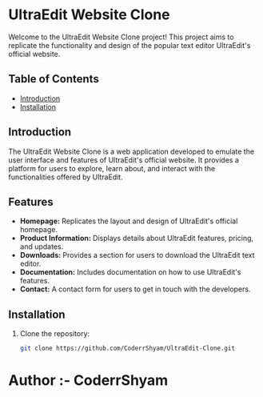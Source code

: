 # UltraEdit Website Clone

Welcome to the UltraEdit Website Clone project! This project aims to replicate the functionality and design of the popular text editor UltraEdit's official website.

## Table of Contents

- [Introduction](#introduction)
- [Installation](#installation)

## Introduction

The UltraEdit Website Clone is a web application developed to emulate the user interface and features of UltraEdit's official website. It provides a platform for users to explore, learn about, and interact with the functionalities offered by UltraEdit.

## Features

- **Homepage:** Replicates the layout and design of UltraEdit's official homepage.
- **Product Information:** Displays details about UltraEdit features, pricing, and updates.
- **Downloads:** Provides a section for users to download the UltraEdit text editor.
- **Documentation:** Includes documentation on how to use UltraEdit's features.
- **Contact:** A contact form for users to get in touch with the developers.

## Installation

1. Clone the repository:

   ```bash
   git clone https://github.com/CoderrShyam/UltraEdit-Clone.git

# Author :- CoderrShyam   

   
